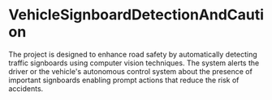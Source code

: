 # VehicleSignboardDetectionAndCaution
The project is designed to enhance road safety by automatically detecting traffic signboards using computer vision techniques. The system alerts the driver or the vehicle's autonomous control system about the presence of important signboards enabling prompt actions that reduce the risk of accidents.
